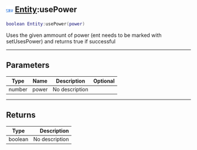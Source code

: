 ## ![server](../../.gitbook/assets/server.png) [Entity](entity):usePower

```lua
boolean Entity:usePower(power)
```

Uses the given ammount of power (ent needs to be marked with setUsesPower) and returns true if successful

------
## Parameters

| Type   | Name | Description | Optional |
| ------ | ---- | ----------- | -------: |
| number | power | No description |  |


------
## Returns

| Type   | Description |
| ------ | ----------: |
| boolean | No description |

